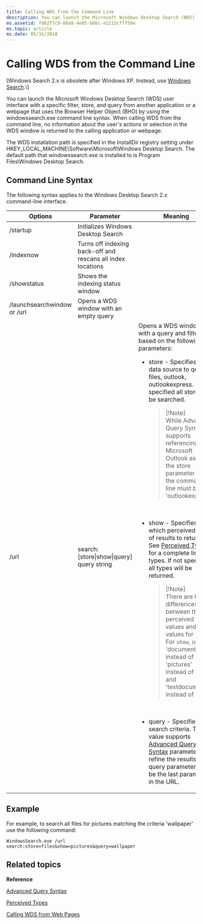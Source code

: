 ```yaml
---
title: Calling WDS from the Command Line
description: You can launch the Microsoft Windows Desktop Search (WDS) user interface with a specific filter, store, and query from another application or a webpage that uses the Browser Helper Object (BHO) by using the windowssearch.exe command line syntax.
ms.assetid: fd62f7c9-08a9-4e05-b0bc-e2215cfff59e
ms.topic: article
ms.date: 05/31/2018
---
```


# Calling WDS from the Command Line

\[Windows Search 2.x is obsolete after Windows XP. Instead, use [Windows Search](https://msdn.microsoft.com/library/aa965362(VS.85).aspx).\]

You can launch the Microsoft Windows Desktop Search (WDS) user interface with a specific filter, store, and query from another application or a webpage that uses the Browser Helper Object (BHO) by using the windowssearch.exe command line syntax. When calling WDS from the command line, no information about the user's actions or selection in the WDS window is returned to the calling application or webpage.

The WDS installation path is specified in the InstallDir registry setting under HKEY_LOCAL_MACHINE\\Software\\Microsoft\\Windows Desktop Search. The default path that windowssearch.exe is installed to is Program Files\\Windows Desktop Search.

## Command Line Syntax

The following syntax applies to the Windows Desktop Search 2.x command-line interface.



<table>
<colgroup>
<col style="width: 33%" />
<col style="width: 33%" />
<col style="width: 33%" />
</colgroup>
<thead>
<tr class="header">
<th>Options</th>
<th>Parameter</th>
<th>Meaning</th>
</tr>
</thead>
<tbody>
<tr class="odd">
<td>/startup</td>

<td>Initializes Windows Desktop Search</td>
</tr>
<tr class="even">
<td>/indexnow</td>

<td>Turns off indexing back-off and rescans all index locations</td>
</tr>
<tr class="odd">
<td>/showstatus</td>

<td>Shows the indexing status window</td>
</tr>
<tr class="even">
<td>/launchsearchwindow or /url</td>

<td>Opens a WDS window with an empty query</td>
</tr>
<tr class="odd">
<td>/url</td>
<td>search:[store|show|query] query string</td>
<td>Opens a WDS window with a query and filter based on the following parameters:
<ul>
<li><p>store - Specifies the data source to query: files, outlook, outlookexpress. If not specified all stores will be searched. <br/></p>
<blockquote>
[!Note]<br />
While Advanced Query Syntax supports referencing Microsoft Outlook as 'oe', the store parameter on the command line must be 'outlookexpress'.
</blockquote>
<p><br/></p></li>
<li><p>show - Specifies which perceived type of results to return. See <a href="-search-2x-wds-perceivedtype.md">Perceived Types</a> for a complete list of types. If not specified, all types will be returned. <br/></p>
<blockquote>
[!Note]<br />
There are three differences between the perceived type values and the values for show. For <code>show</code>, use 'documents' instead of 'doc', 'pictures' instead of 'pics', and 'textdocuments' instead of 'text'.
</blockquote>
<p><br/></p></li>
<li>query - Specifies the search criteria. This value supports <a href="-search-2x-wds-aqsreference.md">Advanced Query Syntax</a> parameters to refine the results. The query parameter must be the last parameter in the URL.</li>
</ul></td>
</tr>
</tbody>
</table>



 

## Example

For example, to search all files for pictures matching the criteria 'wallpaper' use the following command:

`WindowsSearch.exe /url search:store=files&show=pictures&query=wallpaper`

## Related topics

<dl> <dt>

**Reference**
</dt> <dt>

[Advanced Query Syntax](-search-2x-wds-aqsreference.md)
</dt> <dt>

[Perceived Types](-search-2x-wds-perceivedtype.md)
</dt> <dt>

[Calling WDS from Web Pages](-search-2x-wds-browserhelpobject.md)
</dt> </dl>

 

 





